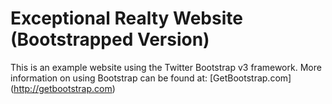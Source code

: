 # Exceptional Realty Website (Bootstrapped Version)

This is an example website using the Twitter Bootstrap v3 framework.
More information on using Bootstrap can be found at: [GetBootstrap.com]
(http://getbootstrap.com)